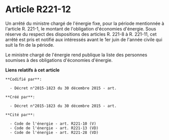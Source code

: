 # Article R221-12

Un arrêté du ministre chargé de l'énergie fixe, pour la période mentionnée à l'article R. 221-1, le montant de l'obligation
d'économies d'énergie. Sous réserve du respect des dispositions des articles R. 221-8 à R. 221-11, cet arrêté est pris et
notifié aux intéressés avant le 1er juin de l'année civile qui suit la fin de la période.

Le ministre chargé de l'énergie rend publique la liste des personnes soumises à des obligations d'économies d'énergie.

**Liens relatifs à cet article**

	**Codifié par**:

	  - Décret n°2015-1823 du 30 décembre 2015 - art.

	**Créé par**:

	  - Décret n°2015-1823 du 30 décembre 2015 - art.

	**Cité par**:

	  - Code de l'énergie - art. R221-10 (V)
	  - Code de l'énergie - art. R221-13 (VD)
	  - Code de l'énergie - art. R221-28 (VD)
